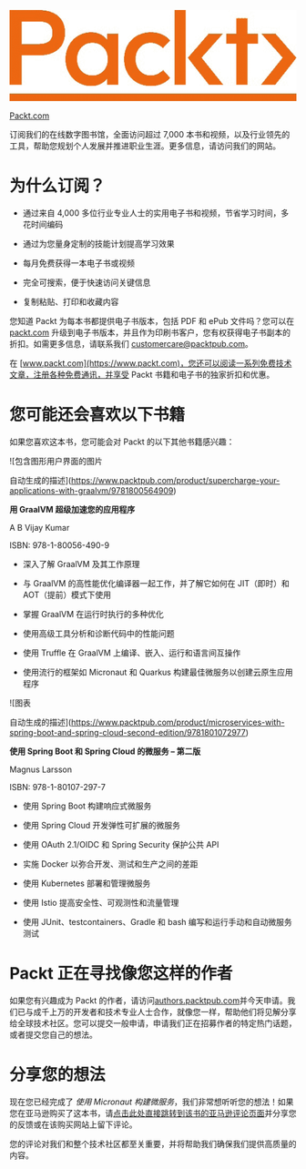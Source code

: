 ![](img/Image98658.jpg)

[Packt.com](http://Packt.com)

订阅我们的在线数字图书馆，全面访问超过 7,000 本书和视频，以及行业领先的工具，帮助您规划个人发展并推进职业生涯。更多信息，请访问我们的网站。

# 为什么订阅？

+   通过来自 4,000 多位行业专业人士的实用电子书和视频，节省学习时间，多花时间编码

+   通过为您量身定制的技能计划提高学习效果

+   每月免费获得一本电子书或视频

+   完全可搜索，便于快速访问关键信息

+   复制粘贴、打印和收藏内容

您知道 Packt 为每本书都提供电子书版本，包括 PDF 和 ePub 文件吗？您可以在 [packt.com](https://packt.com) 升级到电子书版本，并且作为印刷书客户，您有权获得电子书副本的折扣。如需更多信息，请联系我们 [customercare@packtpub.com](https://customercare@packtpub.com)。

在 [www.packt.com](https://www.packt.com)，您还可以阅读一系列免费技术文章，注册各种免费通讯，并享受 Packt 书籍和电子书的独家折扣和优惠。

# 您可能还会喜欢以下书籍

如果您喜欢这本书，您可能会对 Packt 的以下其他书籍感兴趣：

![包含图形用户界面的图片

自动生成的描述](https://www.packtpub.com/product/supercharge-your-applications-with-graalvm/9781800564909)

**用 GraalVM 超级加速您的应用程序**

A B Vijay Kumar

ISBN: 978-1-80056-490-9

+   深入了解 GraalVM 及其工作原理

+   与 GraalVM 的高性能优化编译器一起工作，并了解它如何在 JIT（即时）和 AOT（提前）模式下使用

+   掌握 GraalVM 在运行时执行的多种优化

+   使用高级工具分析和诊断代码中的性能问题

+   使用 Truffle 在 GraalVM 上编译、嵌入、运行和语言间互操作

+   使用流行的框架如 Micronaut 和 Quarkus 构建最佳微服务以创建云原生应用程序

![图表

自动生成的描述](https://www.packtpub.com/product/microservices-with-spring-boot-and-spring-cloud-second-edition/9781801072977)

**使用 Spring Boot 和 Spring Cloud 的微服务 – 第二版**

Magnus Larsson

ISBN: 978-1-80107-297-7

+   使用 Spring Boot 构建响应式微服务

+   使用 Spring Cloud 开发弹性可扩展的微服务

+   使用 OAuth 2.1/OIDC 和 Spring Security 保护公共 API

+   实施 Docker 以弥合开发、测试和生产之间的差距

+   使用 Kubernetes 部署和管理微服务

+   使用 Istio 提高安全性、可观测性和流量管理

+   使用 JUnit、testcontainers、Gradle 和 bash 编写和运行手动和自动微服务测试

# Packt 正在寻找像您这样的作者

如果您有兴趣成为 Packt 的作者，请访问[authors.packtpub.com](https://authors.packtpub.com)并今天申请。我们已与成千上万的开发者和技术专业人士合作，就像您一样，帮助他们将见解分享给全球技术社区。您可以提交一般申请，申请我们正在招募作者的特定热门话题，或者提交您自己的想法。

# 分享您的想法

现在您已经完成了 *使用 Micronaut 构建微服务*，我们非常想听听您的想法！如果您在亚马逊购买了这本书，请[点击此处直接跳转到该书的亚马逊评论页面](https://packt.link/r/1800564236)并分享您的反馈或在该购买网站上留下评论。

您的评论对我们和整个技术社区都至关重要，并将帮助我们确保我们提供高质量的内容。
